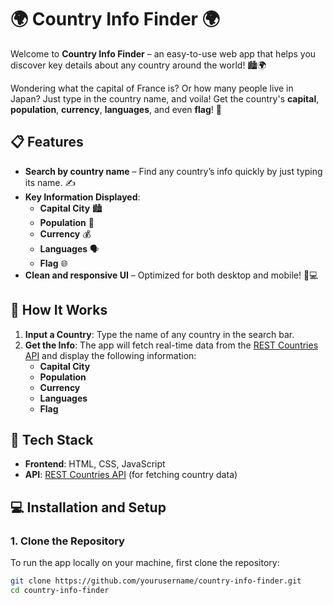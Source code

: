 # 🌍 **Country Info Finder** 🌍

Welcome to **Country Info Finder** – an easy-to-use web app that helps you discover key details about any country around the world! 🏙️🌍

Wondering what the capital of France is? Or how many people live in Japan? Just type in the country name, and voila! Get the country's **capital**, **population**, **currency**, **languages**, and even **flag**! 🎉

## 📋 **Features**

- **Search by country name** – Find any country’s info quickly by just typing its name. ✍️
- **Key Information Displayed**:
  - **Capital City** 🏙️
  - **Population** 👥
  - **Currency** 💰
  - **Languages** 🗣️
  - **Flag** 🌐
- **Clean and responsive UI** – Optimized for both desktop and mobile! 📱💻

## 🎯 **How It Works**

1. **Input a Country**: Type the name of any country in the search bar.
2. **Get the Info**: The app will fetch real-time data from the [REST Countries API](https://restcountries.com/) and display the following information:
   - **Capital City**
   - **Population**
   - **Currency**
   - **Languages**
   - **Flag**

## 🚀 **Tech Stack**

- **Frontend**: HTML, CSS, JavaScript
- **API**: [REST Countries API](https://restcountries.com/v3.1/) (for fetching country data)

## 💻 **Installation and Setup**

### 1. **Clone the Repository**

To run the app locally on your machine, first clone the repository:

```bash
git clone https://github.com/yourusername/country-info-finder.git
cd country-info-finder
